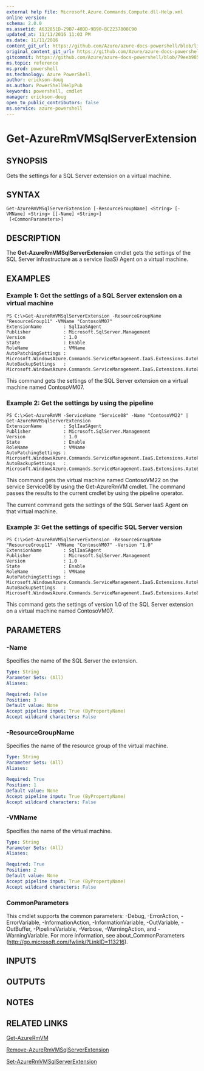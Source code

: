```yaml
---
external help file: Microsoft.Azure.Commands.Compute.dll-Help.xml
online version: 
schema: 2.0.0
ms.assetid: A632851D-29B7-40DD-9B90-BC2237808C90
updated_at: 11/11/2016 11:03 PM
ms.date: 11/11/2016
content_git_url: https://github.com/Azure/azure-docs-powershell/blob/live/azureps-cmdlets-docs/ResourceManager/AzureRM.Compute/v2.2.0/Get-AzureRMVMSqlServerExtension.md
original_content_git_url: https://github.com/Azure/azure-docs-powershell/blob/live/azureps-cmdlets-docs/ResourceManager/AzureRM.Compute/v2.2.0/Get-AzureRMVMSqlServerExtension.md
gitcommit: https://github.com/Azure/azure-docs-powershell/blob/79eeb985ea480979357fb4695832a0c3d29a48bf/azureps-cmdlets-docs/ResourceManager/AzureRM.Compute/v2.2.0/Get-AzureRMVMSqlServerExtension.md
ms.topic: reference
ms.prod: powershell
ms.technology: Azure PowerShell
author: erickson-doug
ms.author: PowerShellHelpPub
keywords: powershell, cmdlet
manager: erickson-doug
open_to_public_contributors: false
ms.service: azure-powershell
---
```


# Get-AzureRmVMSqlServerExtension

## SYNOPSIS
Gets the settings for a SQL Server extension on a virtual machine.

## SYNTAX

```
Get-AzureRmVMSqlServerExtension [-ResourceGroupName] <String> [-VMName] <String> [[-Name] <String>]
 [<CommonParameters>]
```

## DESCRIPTION
The **Get-AzureRmVMSqlServerExtension** cmdlet gets the settings of the SQL Server infrastructure as a service (IaaS) Agent on a virtual machine.

## EXAMPLES

### Example 1: Get the settings of a SQL Server extension on a virtual machine
```
PS C:\>Get-AzureRmVMSqlServerExtension -ResourceGroupName "ResourceGroup11" -VMName "ContosoVM07"
ExtensionName        : SqlIaaSAgent
Publisher            : Microsoft.SqlServer.Management
Version              : 1.0
State                : Enable
RoleName             : VMName
AutoPatchingSettings : Microsoft.WindowsAzure.Commands.ServiceManagement.IaaS.Extensions.AutoPatchingSettings
AutoBackupSettings   : Microsoft.WindowsAzure.Commands.ServiceManagement.IaaS.Extensions.AutoBackupSettings
```

This command gets the settings of the SQL Server extension on a virtual machine named ContosoVM07.

### Example 2: Get the settings by using the pipeline
```
PS C:\>Get-AzureRmVM -ServiceName "Service08" -Name "ContosoVM22" | Get-AzureRmVMSqlServerExtension
ExtensionName        : SqlIaaSAgent
Publisher            : Microsoft.SqlServer.Management
Version              : 1.0
State                : Enable
RoleName             : VMName
AutoPatchingSettings : Microsoft.WindowsAzure.Commands.ServiceManagement.IaaS.Extensions.AutoPatchingSettings
AutoBackupSettings   : Microsoft.WindowsAzure.Commands.ServiceManagement.IaaS.Extensions.AutoBackupSettings
```

This command gets the virtual machine named ContosoVM22 on the service Service08 by using the Get-AzureRmVM cmdlet.
The command passes the results to the current cmdlet by using the pipeline operator.

The current command gets the settings of the SQL Server IaaS Agent on that virtual machine.

### Example 3: Get the settings of specific SQL Server version
```
PS C:\>Get-AzureRmVMSqlServerExtension -ResourceGroupName "ResourceGroup11" -VMName "ContosoVM07" -Version "1.0"
ExtensionName        : SqlIaaSAgent
Publisher            : Microsoft.SqlServer.Management
Version              : 1.0
State                : Enable
RoleName             : VMName
AutoPatchingSettings : Microsoft.WindowsAzure.Commands.ServiceManagement.IaaS.Extensions.AutoPatchingSettings
AutoBackupSettings   : Microsoft.WindowsAzure.Commands.ServiceManagement.IaaS.Extensions.AutoBackupSettings
```

This command gets the settings of version 1.0 of the SQL Server extension on a virtual machine named ContosoVM07.

## PARAMETERS

### -Name
Specifies the name of the SQL Server the extension.

```yaml
Type: String
Parameter Sets: (All)
Aliases: 

Required: False
Position: 3
Default value: None
Accept pipeline input: True (ByPropertyName)
Accept wildcard characters: False
```

### -ResourceGroupName
Specifies the name of the resource group of the virtual machine.

```yaml
Type: String
Parameter Sets: (All)
Aliases: 

Required: True
Position: 1
Default value: None
Accept pipeline input: True (ByPropertyName)
Accept wildcard characters: False
```

### -VMName
Specifies the name of the virtual machine.

```yaml
Type: String
Parameter Sets: (All)
Aliases: 

Required: True
Position: 2
Default value: None
Accept pipeline input: True (ByPropertyName)
Accept wildcard characters: False
```

### CommonParameters
This cmdlet supports the common parameters: -Debug, -ErrorAction, -ErrorVariable, -InformationAction, -InformationVariable, -OutVariable, -OutBuffer, -PipelineVariable, -Verbose, -WarningAction, and -WarningVariable. For more information, see about_CommonParameters (http://go.microsoft.com/fwlink/?LinkID=113216).

## INPUTS

## OUTPUTS

## NOTES

## RELATED LINKS

[Get-AzureRmVM](xref:ResourceManager/AzureRM.Compute/v2.2.0/Get-AzureRmVM.md)

[Remove-AzureRmVMSqlServerExtension](xref:ResourceManager/AzureRM.Compute/v2.2.0/Remove-AzureRMVMSqlServerExtension.md)

[Set-AzureRmVMSqlServerExtension](xref:ResourceManager/AzureRM.Compute/v2.2.0/Set-AzureRMVMSqlServerExtension.md)


